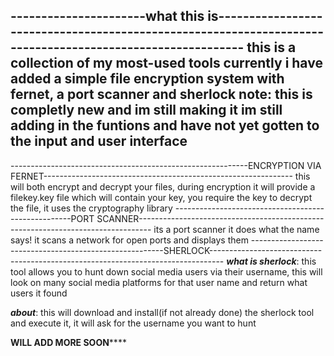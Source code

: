 ----------------------what this is----------------------------------------------------------------------------------------------------------
this is a collection of my most-used tools currently i have added a simple file encryption system with fernet, a port scanner and sherlock
note: this is completly new and im still making it im still adding in the funtions and have not yet gotten to the input and user interface
--
-----------------------------------------------------------ENCRYPTION VIA FERNET--------------------------------------------------------------
this will both encrypt and decrypt your files, during encryption it will provide a filekey.key file which will contain your key, you require the
key to decrypt the file, it uses the cryptography library 
----------------------------------------------------PORT SCANNER---------------------------------------------------------------------------------
its a port scanner it does what the name says! it scans a network for open ports and displays them
--------------------------------------------------------SHERLOCK---------------------------------------------------------------------------------
***what is sherlock***: this tool allows you to hunt down social media users via their username, this will look on many social media platforms for that user name and  return what users it found

***about***: this will download and install(if not already done) the sherlock tool and execute it, it will ask for the username you want to hunt

********************************************************************WILL ADD MORE SOON************************************************************************

